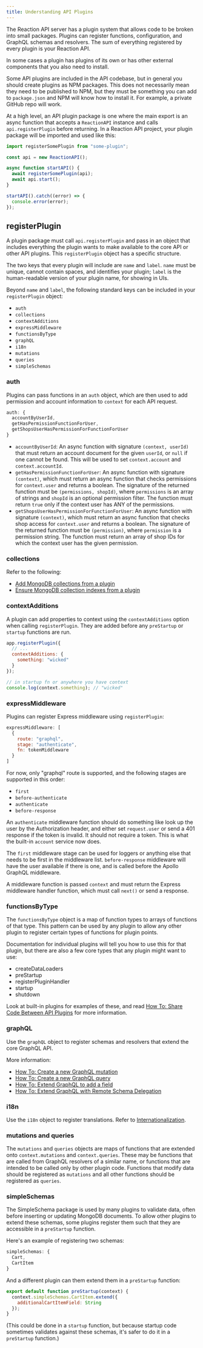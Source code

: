 ```yaml
---
title: Understanding API Plugins
---
```


The Reaction API server has a plugin system that allows code to be broken into small packages. Plugins can register functions, configuration, and GraphQL schemas and resolvers. The sum of everything registered by every plugin is your Reaction API.

In some cases a plugin has plugins of its own or has other external components that you also need to install.

Some API plugins are included in the API codebase, but in general you should create plugins as NPM packages. This does not necessarily mean they need to be published to NPM, but they must be something you can add to `package.json` and NPM will know how to install it. For example, a private GitHub repo will work.

At a high level, an API plugin package is one where the main export is an async function that accepts a `ReactionAPI` instance and calls `api.registerPlugin` before returning. In a Reaction API project, your plugin package will be imported and used like this:

```js
import registerSomePlugin from "some-plugin";

const api = new ReactionAPI();

async function startAPI() {
  await registerSomePlugin(api);
  await api.start();
}

startAPI().catch((error) => {
  console.error(error);
});
```

## registerPlugin

A plugin package must call `api.registerPlugin` and pass in an object that includes everything the plugin wants to make available to the core API or other API plugins. This `registerPlugin` object has a specific structure.

The two keys that every plugin will include are `name` and `label`. `name` must be unique, cannot contain spaces, and identifies your plugin; `label` is the human-readable version of your plugin name, for showing in UIs.

Beyond `name` and `label`, the following standard keys can be included in your `registerPlugin` object:

- `auth`
- `collections`
- `contextAdditions`
- `expressMiddleware`
- `functionsByType`
- `graphQL`
- `i18n`
- `mutations`
- `queries`
- `simpleSchemas`

### auth

Plugins can pass functions in an `auth` object, which are then used to add permission and account information to `context` for each API request.

```js
auth: {
  accountByUserId,
  getHasPermissionFunctionForUser,
  getShopsUserHasPermissionForFunctionForUser
}
```

- `accountByUserId`: An async function with signature `(context, userId)` that must return an account document for the given `userId`, or `null` if one cannot be found. This will be used to set `context.account` and `context.accountId`.
- `getHasPermissionFunctionForUser`: An async function with signature `(context)`, which must return an async function that checks permissions for `context.user` and returns a boolean. The signature of the returned function must be `(permissions, shopId)`, where `permissions` is an array of strings and `shopId` is an optional permission filter. The function must return `true` only if the context user has ANY of the permissions.
- `getShopsUserHasPermissionForFunctionForUser`: An async function with signature `(context)`, which must return an async function that checks shop access for `context.user` and returns a boolean. The signature of the returned function must be `(permission)`, where `permission` is a permission string. The function must return an array of shop IDs for which the context user has the given permission.

### collections

Refer to the following:

- [Add MongoDB collections from a plugin](./dev-how-do-i#add-mongodb-collections-from-a-plugin)
- [Ensure MongoDB collection indexes from a plugin](./dev-how-do-i#ensure-mongodb-collection-indexes-from-a-plugin)

### contextAdditions

A plugin can add properties to context using the `contextAdditions` option when calling `registerPlugin`. They are added before any `preStartup` or `startup` functions are run.

```js
app.registerPlugin({
  // ...
  contextAdditions: {
    something: "wicked"
  }
});
```

```js
// in startup fn or anywhere you have context
console.log(context.something); // "wicked"
```

### expressMiddleware

Plugins can register Express middleware using `registerPlugin`:

```js
expressMiddleware: [
  {
    route: "graphql",
    stage: "authenticate",
    fn: tokenMiddleware
  }
]
```

For now, only "graphql" route is supported, and the following stages are supported in this order:
- `first`
- `before-authenticate`
- `authenticate`
- `before-response`

An `authenticate` middleware function should do something like look up the user by the Authorization header, and either set `request.user` or send a 401 response if the token is invalid. It should not require a token. This is what the built-in `account` service now does.

The `first` middleware stage can be used for loggers or anything else that needs to be first in the middleware list. `before-response` middleware will have the user available if there is one, and is called before the Apollo GraphQL middleware.

A middleware function is passed `context` and must return the Express middleware handler function, which must call `next()` or send a response.

### functionsByType

The `functionsByType` object is a map of function types to arrays of functions of that type. This pattern can be used by any plugin to allow any other plugin to register certain types of functions for plugin points.

Documentation for individual plugins will tell you how to use this for that plugin, but there are also a few core types that any plugin might want to use:

- createDataLoaders
- preStartup
- registerPluginHandler
- startup
- shutdown

Look at built-in plugins for examples of these, and read [How To: Share Code Between API Plugins](./how-to-share-code-between-plugins) for more information.

### graphQL

Use the `graphQL` object to register schemas and resolvers that extend the core GraphQL API.

More information:
- [How To: Create a new GraphQL mutation](./graphql-create-mutation)
- [How To: Create a new GraphQL query](./graphql-create-query)
- [How To: Extend GraphQL to add a field](./how-to-extend-graphql-to-add-field)
- [How To: Extend GraphQL with Remote Schema Delegation](./how-to-extend-graphql-with-remote-schema)

### i18n

Use the `i18n` object to register translations. Refer to [Internationalization](./internationalization).

### mutations and queries

The `mutations` and `queries` objects are maps of functions that are extended onto `context.mutations` and `context.queries`. These may be functions that are called from GraphQL resolvers of a similar name, or functions that are intended to be called only by other plugin code. Functions that modify data should be registered as `mutations` and all other functions should be registered as `queries`.

### simpleSchemas

The SimpleSchema package is used by many plugins to validate data, often before inserting or updating MongoDB documents. To allow other plugins to extend these schemas, some plugins register them such that they are accessible in a `preStartup` function.

Here's an example of registering two schemas:

```js
simpleSchemas: {
  Cart,
  CartItem
}
```

And a different plugin can them extend them in a `preStartup` function:

```js
export default function preStartup(context) {
  context.simpleSchemas.CartItem.extend({
    additionalCartItemField: String
  });
}
```

(This could be done in a `startup` function, but because startup code sometimes validates against these schemas, it's safer to do it in a `preStartup` function.)
